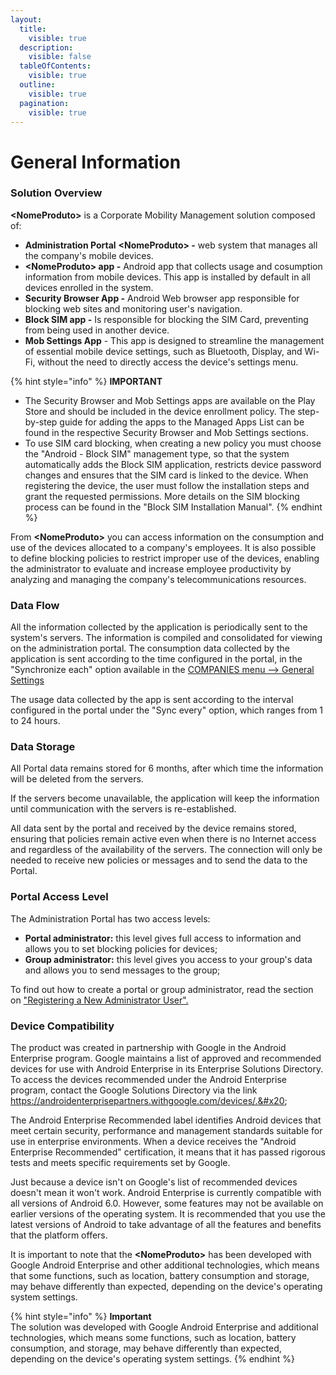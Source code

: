 ```yaml
---
layout:
  title:
    visible: true
  description:
    visible: false
  tableOfContents:
    visible: true
  outline:
    visible: true
  pagination:
    visible: true
---
```


# General Information

### Solution Overview <a href="#tyjcwt" id="tyjcwt"></a>

&#x20;**\<NomeProduto>** is a Corporate Mobility Management solution composed of:

* **Administration Portal** **\<NomeProduto> -** web system that manages all  the company's mobile devices.
* **\<NomeProduto> app -** Android app that collects usage and cosumption information from mobile devices. This app is installed by default in all devices enrolled in the system.
* **Security Browser App -** Android Web browser app responsible for blocking web sites and monitoring user's navigation.
* **Block SIM app -** Is responsible for blocking the SIM Card,  preventing from being used in another device.
* **Mob Settings App** - This app is designed to streamline the management of essential mobile device settings, such as Bluetooth, Display, and Wi-Fi, without the need to directly access the device's settings menu.

{% hint style="info" %}
**IMPORTANT**

* The Security Browser and Mob Settings apps are available on the Play Store and should be included in the device enrollment policy. The step-by-step guide for adding the apps to the Managed Apps List can be found in the respective Security Browser and Mob Settings sections.
* To use SIM card blocking, when creating a new policy you must choose the "Android - Block SIM" management type, so that the system automatically adds the Block SIM application, restricts device password changes and ensures that the SIM card is linked to the device. When registering the device, the user must follow the installation steps and grant the requested permissions. More details on the SIM blocking process can be found in the "Block SIM Installation Manual".&#x20;
{% endhint %}

From **\<NomeProduto>** you can access information on the consumption and use of the devices allocated to a company's employees. It is also possible to define blocking policies to restrict improper use of the devices, enabling the administrator to evaluate and increase employee productivity by analyzing and managing the company's telecommunications resources.&#x20;

### Data Flow <a href="#id-3dy6vkm" id="id-3dy6vkm"></a>

All the information collected by the application is periodically sent to the system's servers. The information is compiled and consolidated for viewing on the administration portal. The consumption data collected by the application is sent according to the time configured in the portal, in the "Synchronize each" option available in the [COMPANIES menu --> General Settings](../portal/empresas/configuracoes-gerais.md)

The usage data collected by the app is sent according to the interval configured in the portal under the "Sync every" option, which ranges from 1 to 24 hours.

### Data Storage <a href="#id-1t3h5sf" id="id-1t3h5sf"></a>

All Portal data remains stored for 6 months, after which time the information will be deleted from the servers.&#x20;

If the servers become unavailable, the application will keep the information until communication with the servers is re-established.&#x20;

All data sent by the portal and received by the device remains stored, ensuring that policies remain active even when there is no Internet access and regardless of the availability of the servers. The connection will only be needed to receive new policies or messages and to send the data to the Portal.

### Portal Access Level <a href="#id-4d34og8" id="id-4d34og8"></a>

The Administration Portal has two access levels:

* **Portal administrator:** this level gives full access to information and allows you to set blocking policies for devices;
* **Group administrator:** this level gives you access to your group's data and allows you to send messages to the group;

To find out how to create a portal or group administrator, read the section on ["Registering a New Administrator User".](../portal/usuarios/cadastrar-novo-usuario-administrador.md)

### Device Compatibility

The product was created in partnership with Google in the Android Enterprise program. Google maintains a list of approved and recommended devices for use with Android Enterprise in its Enterprise Solutions Directory. To access the devices recommended under the Android Enterprise program, contact the Google Solutions Directory via the link https://androidenterprisepartners.withgoogle.com/devices/.&#x20;

The Android Enterprise Recommended label identifies Android devices that meet certain security, performance and management standards suitable for use in enterprise environments. When a device receives the "Android Enterprise Recommended" certification, it means that it has passed rigorous tests and meets specific requirements set by Google.&#x20;

Just because a device isn't on Google's list of recommended devices doesn't mean it won't work. Android Enterprise is currently compatible with all versions of Android 6.0. However, some features may not be available on earlier versions of the operating system. It is recommended that you use the latest versions of Android to take advantage of all the features and benefits that the platform offers.&#x20;

It is important to note that the **\<NomeProduto>** has been developed with Google Android Enterprise and other additional technologies, which means that some functions, such as location, battery consumption and storage, may behave differently than expected, depending on the device's operating system settings.

{% hint style="info" %}
**Important**\
The solution was developed with Google Android Enterprise and additional technologies, which means some functions, such as location, battery consumption, and storage, may behave differently than expected, depending on the device's operating system settings.
{% endhint %}

